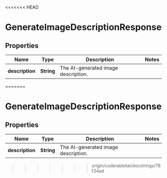 <<<<<<< HEAD
# GenerateImageDescriptionResponse

## Properties

| Name            | Type       | Description                         | Notes |
|-----------------|------------|-------------------------------------|-------|
| **description** | **String** | The AI-generated image description. |       |
=======


# GenerateImageDescriptionResponse


## Properties

| Name | Type | Description | Notes |
|------------ | ------------- | ------------- | -------------|
|**description** | **String** | The AI-generated image description. |  |
>>>>>>> origin/coderabbitai/docstrings/78f34ad



